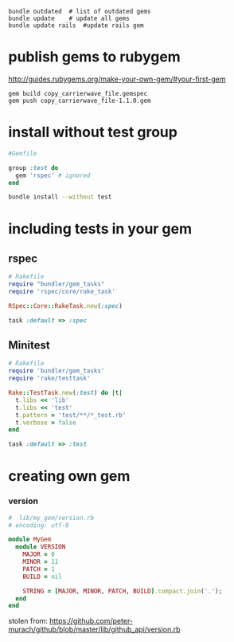 ```
bundle outdated  # list of outdated gems
bundle update    # update all gems
bundle update rails  #update rails gem
```
# publish gems to rubygem

http://guides.rubygems.org/make-your-own-gem/#your-first-gem

```
gem build copy_carrierwave_file.gemspec
gem push copy_carrierwave_file-1.1.0.gem
```

# install without test group

```ruby
#Gemfile

group :test do
  gem 'rspec' # ignored
end
```


```bash
bundle install --without test
```

# including tests in your gem 

## rspec

```ruby
# Rakefile
require "bundler/gem_tasks"
require 'rspec/core/rake_task'

RSpec::Core::RakeTask.new(:spec)

task :default => :spec
```


## Minitest

```ruby
# Rakefile
require 'bundler/gem_tasks'
require 'rake/testtask'

Rake::TestTask.new(:test) do |t|
  t.libs << 'lib'
  t.libs << 'test'
  t.pattern = 'test/**/*_test.rb'
  t.verbose = false
end

task :default => :test

```


# creating own gem

### version

```ruby
#  lib/my_gem/version.rb
# encoding: utf-8

module MyGem
  module VERSION
    MAJOR = 0
    MINOR = 11
    PATCH = 1
    BUILD = nil

    STRING = [MAJOR, MINOR, PATCH, BUILD].compact.join('.');
  end
end
```

stolen from: https://github.com/peter-murach/github/blob/master/lib/github_api/version.rb

